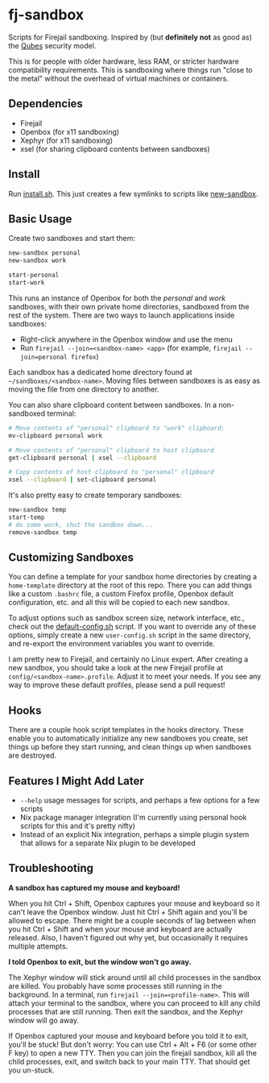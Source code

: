 fj-sandbox
==========

Scripts for Firejail sandboxing. Inspired by (but **definitely not** as good as) the [Qubes][1] security model.

This is for people with older hardware, less RAM, or stricter hardware compatibility requirements. This is sandboxing where things run "close to the metal" without the overhead of virtual machines or containers.

Dependencies
------------

* Firejail
* Openbox (for x11 sandboxing)
* Xephyr (for x11 sandboxing)
* xsel (for sharing clipboard contents between sandboxes)

Install
-------

Run [install.sh][2]. This just creates a few symlinks to scripts like [new-sandbox][3].

Basic Usage
-----------

Create two sandboxes and start them:

```bash
new-sandbox personal
new-sandbox work

start-personal
start-work
```

This runs an instance of Openbox for both the _personal_ and _work_ sandboxes, with their own private home directories, sandboxed from the rest of the system. There are two ways to launch applications inside sandboxes:

* Right-click anywhere in the Openbox window and use the menu
* Run `firejail --join=<sandbox-name> <app>` (for example, `firejail --join=personal firefox`)

Each sandbox has a dedicated home directory found at `~/sandboxes/<sandbox-name>`. Moving files between sandboxes is as easy as moving the file from one directory to another.

You can also share clipboard content between sandboxes. In a non-sandboxed terminal:

```bash
# Move contents of "personal" clipboard to "work" clipboard:
mv-clipboard personal work

# Move contents of "personal" clipboard to host clipboard
get-clipboard personal | xsel --clipboard

# Copy contents of host clipboard to "personal" clipboard
xsel --clipboard | set-clipboard personal
```

It's also pretty easy to create temporary sandboxes:

```bash
new-sandbox temp
start-temp
# do some work, shut the sandbox down...
remove-sandbox temp
```

Customizing Sandboxes
---------------------

You can define a template for your sandbox home directories by creating a `home-template` directory at the root of this repo. There you can add things like a custom `.bashrc` file, a custom Firefox profile, Openbox default configuration, etc. and all this will be copied to each new sandbox.

To adjust options such as sandbox screen size, network interface, etc., check out the [default-config.sh][4] script. If you want to override any of these options, simply create a new `user-config.sh` script in the same directory, and re-export the environment variables you want to override.

I am pretty new to Firejail, and certainly no Linux expert. After creating a new sandbox, you should take a look at the new Firejail profile at `config/<sandbox-name>.profile`. Adjust it to meet your needs. If you see any way to improve these default profiles, please send a pull request!

Hooks
-----

There are a couple hook script templates in the hooks directory. These enable you to automatically initialize any new sandboxes you create, set things up before they start running, and clean things up when sandboxes are destroyed.

Features I Might Add Later
--------------------------

* `--help` usage messages for scripts, and perhaps a few options for a few scripts
* Nix package manager integration (I'm currently using personal hook scripts for this and it's pretty nifty)
* Instead of an explicit Nix integration, perhaps a simple plugin system that allows for a separate Nix plugin to be developed

Troubleshooting
---------------

**A sandbox has captured my mouse and keyboard!**

When you hit Ctrl + Shift, Openbox captures your mouse and keyboard so it can't leave the Openbox window. Just hit Ctrl + Shift again and you'll be allowed to escape. There might be a couple seconds of lag between when you hit Ctrl + Shift and when your mouse and keyboard are actually released. Also, I haven't figured out why yet, but occasionally it requires multiple attempts.

**I told Openbox to exit, but the window won't go away.**

The Xephyr window will stick around until all child processes in the sandbox are killed. You probably have some processes still running in the background. In a terminal, run `firejail --join=<profile-name>`. This will attach your terminal to the sandbox, where you can proceed to kill any child processes that are still running. Then exit the sandbox, and the Xephyr window will go away.

If Openbox captured your mouse and keyboard before you told it to exit, you'll be stuck! But don't worry: You can use Ctrl + Alt + F6 (or some other F key) to open a new TTY. Then you can join the firejail sandbox, kill all the child processes, exit, and switch back to your main TTY. That should get you un-stuck.

[1]: https://www.qubes-os.org/
[2]: install.sh
[3]: bin/new-sandbox
[4]: default-config.sh
